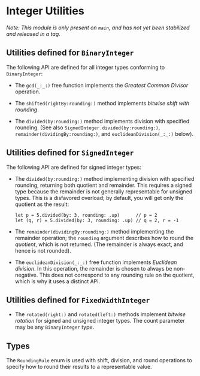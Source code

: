 # Integer Utilities

_Note: This module is only present on `main`, and has not yet been stabilized and released in a tag._

## Utilities defined for `BinaryInteger`

The following API are defined for all integer types conforming to `BinaryInteger`:

- The `gcd(_:_:)` free function implements the _Greatest Common Divisor_
  operation.
  
- The `shifted(rightBy:rounding:)` method implements _bitwise shift with
  rounding_.
  
- The `divided(by:rounding:)` method implements division with specified
  rounding. (See also `SignedInteger.divided(by:rounding:)`,
  `remainder(dividingBy:rounding:)`, and `euclideanDivision(_:_:)` below).
  
## Utilities defined for `SignedInteger`

The following API are defined for signed integer types:

- The `divided(by:rounding:)` method implementing division with specified
  rounding, returning both quotient and remainder. This requires a signed
  type because the remainder is not generally representable for unsigned
  types. This is a disfavored overload; by default, you will get only the
  quotient as the result:
  ```
  let p = 5.divided(by: 3, rounding: .up)      // p = 2
  let (q, r) = 5.divided(by: 3, rounding: .up) // q = 2, r = -1
  ```
  
- The `remainder(dividingBy:rounding:)` method implementing the remainder
  operation; the `rounding` argument describes how to round the _quotient_,
  which is not returned. (The remainder is always exact, and hence is not
  rounded).
  
- The `euclideanDivision(_:_:)` free function implements _Euclidean division_.
  In this operation, the remainder is chosen to always be non-negative. This
  does not correspond to any rounding rule on the quotient, which is why it
  uses a distinct API.

## Utilities defined for `FixedWidthInteger`

- The `rotated(right:)` and `rotated(left:)` methods implement _bitwise
  rotation_ for signed and unsigned integer types. The count parameter may
  be any `BinaryInteger` type.

## Types

The `RoundingRule` enum is used with shift, division, and round operations
to specify how to round their results to a representable value.

